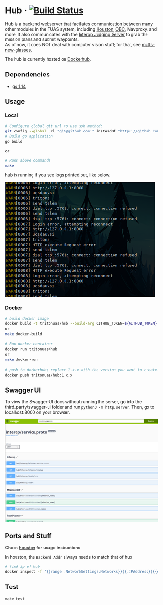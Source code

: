 # Hub &middot; [![Build Status](https://travis-ci.com/tritonuas/hub.svg?token=BPP6sv3rYx9yar3Cqdmy&branch=master)](https://travis-ci.com/tritonuas/hub)
Hub is a backend webserver that faciliates communication between many other modules in the TUAS system, including [Houston](https://github.com/tritonuas/houston), [OBC](https://github.com/tritonuas/planeobc), Mavproxy, and more. It also communicates with the [Interop Judging Server](https://github.com/auvsi-suas/interop) to grab the mission plans and submit waypoints.  
As of now, it does NOT deal with computer vision stuff; for that, see [matts-new-glasses](https://github.com/tritonuas/matts-new-glasses).  

The hub is currently hosted on [Dockerhub](https://hub.docker.com/repository/docker/tritonuas/hub).

## Dependencies

- [go 1.14](https://golang.org/)

## Usage

### Local

```sh
# Configure global git url to use ssh method:
git config --global url."git@github.com:".insteadOf "https://github.com/"
# Build go application
go build
```

or 

```sh
# Runs above commands
make 
```

hub is running if you see logs printed out, like below.

![logs](./screenshots/logs.png)  

### Docker

```sh
# build docker image
docker build -t tritonuas/hub --build-arg GITHUB_TOKEN=${GITHUB_TOKEN} . 
or 
make docker-build

# Run docker container
docker run tritonuas/hub
or
make docker-run

# push to dockerhub; replace 1.x.x with the version you want to create.
docker push tritonuas/hub:1.x.x
```

## Swagger UI

To view the Swagger-UI docs without running the server, go into the third_party/swagger-ui folder and run `python3 -m http.server`. Then, go to localhost:8000 on your browser.

![swagger-screenshot](./screenshots/swagger.png)

## Ports and Stuff

Check [houston](https://github.com/tritonuas/houston) for usage instructions

In houston, the `Backend Addr` always needs to match that of hub

```sh
# find ip of hub
docker inspect -f '{{range .NetworkSettings.Networks}}{{.IPAddress}}{{end}}' container_name_or_id
```

## Test

```
make test
```


